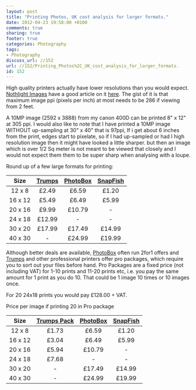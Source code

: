 ```yaml
---
layout: post
title: "Printing Photos, UK cost analysis for larger formats."
date: 2012-04-23 19:58:00 +0100 
comments: true
sharing: true
footer: true
categories: Photography
tags:
- Photography
discuss_url: //152
url: //152/Printing_Photos%2C_UK_cost_analysis_for_larger_formats.
id: 152
---
```

High quality printers actually have lower resolutions than you would expect. [Nothlight Images][nli] have a good article on it [here][nli]. The gist of it is that maximum image ppi (pixels per inch) at most needs to be 286 if viewing from 2 feet.

A 10MP image (2592 x 3888) from my canon 400D can be printed  8" x 12" at 305 ppi. 
I would also like to note that I have printed a 10MP image WITHOUT up-sampling at 30" x 40" that is 97ppi, If i get about 6 inches from the print, edges start to pixelate, so if I had up-sampled or had I high resolution image then it might have looked a little sharper. but then an image which is over 1/2 Sq meter is not meant to be viewed that closely and I would not expect them them to be super sharp when analysing with a loupe.

Round up of a few large formats for printing:

| Size     | [Trumps][] | [PhotoBox][] | [SnapFish][] |
|:-----:|:------:|:-------:|:--------:|
|12 x 8  | £2.49     | £6.59     | £1.20        |
|16 x 12| £5.49     | £6.49     | £5.99        |
|20 x 16| £9.99     | £10.79   | -               |
|24 x 18| £12.99   |  -           | -               |
|30 x 20| £17.99   | £17.49   | £14.99      |
|40 x 30| -            | £24.99   | £19.99      |

Although better deals are available, [PhotoBox][] often run 2for1 offers and [Trumps][] and other professional printers offer pro packages, which require you to sort out your files before hand. Pro Packages are a fixed price (not including VAT) for 1-10 prints and 11-20 prints etc, i.e. you pay the same amount for 1 print as you do 10. That could be 1 image 10 times or 10 images once. 

For 20 24x18 prints you would pay £128.00 + VAT.

Price per image if printing 20 in Pro package

| Size     | [Trumps Pack][] | [PhotoBox][] | [SnapFish][] |
|:-----:|:------:|:-------:|:--------:|
|12 x 8  |  £1.73    | £6.59     | £1.20        |
|16 x 12|  £3.04    | £6.49     | £5.99        |
|20 x 16|  £5.94    | £10.79   | -               |
|24 x 18|  £7.68    |  -           | -               |
|30 x 20| -            | £17.49   | £14.99      |
|40 x 30| -            | £24.99   | £19.99      |

[nli]: http://www.northlight-images.co.uk/article_pages/print_viewing_distance.html
[Trumps]: http://trumpslab.co.uk/digital_prints/frontier_prints.html
[Trumps Pack]: http://trumpslab.co.uk/digital_prints/epsilon.html
[PhotoBox]: http://www.photobox.co.uk/shop/wall-decor/poster-prints
[Snapfish]: http://www.snapfish.co.uk/snapfishuk/helppricing#posters
